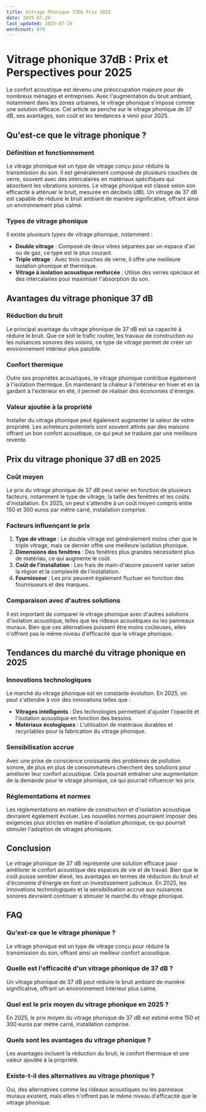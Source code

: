```yaml
---
title: Vitrage Phonique 37Db Prix 2025
date: 2025-07-29
last_updated: 2025-07-29
wordcount: 879
---
```


# Vitrage phonique 37dB : Prix et Perspectives pour 2025

Le confort acoustique est devenu une préoccupation majeure pour de nombreux ménages et entreprises. Avec l'augmentation du bruit ambiant, notamment dans les zones urbaines, le vitrage phonique s'impose comme une solution efficace. Cet article se penche sur le vitrage phonique de 37 dB, ses avantages, son coût et les tendances à venir pour 2025.

## Qu'est-ce que le vitrage phonique ?

### Définition et fonctionnement

Le vitrage phonique est un type de vitrage conçu pour réduire la transmission du son. Il est généralement composé de plusieurs couches de verre, souvent avec des intercalaires en matériaux spécifiques qui absorbent les vibrations sonores. Le vitrage phonique est classé selon son efficacité à atténuer le bruit, mesurée en décibels (dB). Un vitrage de 37 dB est capable de réduire le bruit ambiant de manière significative, offrant ainsi un environnement plus calme.

### Types de vitrage phonique

Il existe plusieurs types de vitrage phonique, notamment :

- **Double vitrage** : Composé de deux vitres séparées par un espace d'air ou de gaz, ce type est le plus courant.
- **Triple vitrage** : Avec trois couches de verre, il offre une meilleure isolation phonique et thermique.
- **Vitrage à isolation acoustique renforcée** : Utilise des verres spéciaux et des intercalaires pour maximiser l'absorption du son.

## Avantages du vitrage phonique 37 dB

### Réduction du bruit

Le principal avantage du vitrage phonique de 37 dB est sa capacité à réduire le bruit. Que ce soit le trafic routier, les travaux de construction ou les nuisances sonores des voisins, ce type de vitrage permet de créer un environnement intérieur plus paisible.

### Confort thermique

Outre ses propriétés acoustiques, le vitrage phonique contribue également à l'isolation thermique. En maintenant la chaleur à l'intérieur en hiver et en la gardant à l'extérieur en été, il permet de réaliser des économies d'énergie.

### Valeur ajoutée à la propriété

Installer du vitrage phonique peut également augmenter la valeur de votre propriété. Les acheteurs potentiels sont souvent attirés par des maisons offrant un bon confort acoustique, ce qui peut se traduire par une meilleure revente.

## Prix du vitrage phonique 37 dB en 2025

### Coût moyen

Le prix du vitrage phonique de 37 dB peut varier en fonction de plusieurs facteurs, notamment le type de vitrage, la taille des fenêtres et les coûts d'installation. En 2025, on peut s'attendre à un coût moyen compris entre 150 et 300 euros par mètre carré, installation comprise.

### Facteurs influençant le prix

1. **Type de vitrage** : Le double vitrage est généralement moins cher que le triple vitrage, mais ce dernier offre une meilleure isolation phonique.
2. **Dimensions des fenêtres** : Des fenêtres plus grandes nécessitent plus de matériau, ce qui augmente le coût.
3. **Coût de l'installation** : Les frais de main-d'œuvre peuvent varier selon la région et la complexité de l'installation.
4. **Fournisseur** : Les prix peuvent également fluctuer en fonction des fournisseurs et des marques.

### Comparaison avec d'autres solutions

Il est important de comparer le vitrage phonique avec d'autres solutions d'isolation acoustique, telles que les rideaux acoustiques ou les panneaux muraux. Bien que ces alternatives puissent être moins coûteuses, elles n'offrent pas le même niveau d'efficacité que le vitrage phonique.

## Tendances du marché du vitrage phonique en 2025

### Innovations technologiques

Le marché du vitrage phonique est en constante évolution. En 2025, on peut s'attendre à voir des innovations telles que :

- **Vitrages intelligents** : Des technologies permettant d'ajuster l'opacité et l'isolation acoustique en fonction des besoins.
- **Matériaux écologiques** : L'utilisation de matériaux durables et recyclables pour la fabrication du vitrage phonique.

### Sensibilisation accrue

Avec une prise de conscience croissante des problèmes de pollution sonore, de plus en plus de consommateurs cherchent des solutions pour améliorer leur confort acoustique. Cela pourrait entraîner une augmentation de la demande pour le vitrage phonique, ce qui pourrait influencer les prix.

### Réglementations et normes

Les réglementations en matière de construction et d'isolation acoustique devraient également évoluer. Les nouvelles normes pourraient imposer des exigences plus strictes en matière d'isolation phonique, ce qui pourrait stimuler l'adoption de vitrages phoniques.

## Conclusion

Le vitrage phonique de 37 dB représente une solution efficace pour améliorer le confort acoustique des espaces de vie et de travail. Bien que le coût puisse sembler élevé, les avantages en termes de réduction du bruit et d'économie d'énergie en font un investissement judicieux. En 2025, les innovations technologiques et la sensibilisation accrue aux nuisances sonores devraient continuer à stimuler le marché du vitrage phonique.

## FAQ

### Qu'est-ce que le vitrage phonique ?

Le vitrage phonique est un type de vitrage conçu pour réduire la transmission du son, offrant ainsi un meilleur confort acoustique.

### Quelle est l'efficacité d'un vitrage phonique de 37 dB ?

Un vitrage phonique de 37 dB peut réduire le bruit ambiant de manière significative, offrant un environnement intérieur plus calme.

### Quel est le prix moyen du vitrage phonique en 2025 ?

En 2025, le prix moyen du vitrage phonique de 37 dB est estimé entre 150 et 300 euros par mètre carré, installation comprise.

### Quels sont les avantages du vitrage phonique ?

Les avantages incluent la réduction du bruit, le confort thermique et une valeur ajoutée à la propriété.

### Existe-t-il des alternatives au vitrage phonique ?

Oui, des alternatives comme les rideaux acoustiques ou les panneaux muraux existent, mais elles n'offrent pas le même niveau d'efficacité que le vitrage phonique.